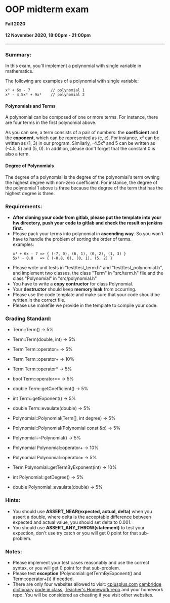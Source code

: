 # OOP midterm exam
#### Fall 2020
#### 12 November 2020, 18:00pm - 21:00pm
----------------------------------------
### Summary:

In this exam, you'll implement a polynomial with single variable in mathematics.

The following are examples of a polynomial with single variable:
```
x³ + 6x - 7         // polynomial 1
x⁸ - 4.5x⁵ + 9x³    // polynomial 2
```

#### Polynomials and Terms
A polynomial can be composed of one or more terms. For instance, there are four terms in the first polynomial above.

As you can see, a term consists of a pair of numbers: the **coefficient** and the **exponent**, which can be represented as (c, e). For instance, x³ can be written as (1, 3) in our program. Similarly, -4.5x⁵ and 5 can be written as (-4.5, 5) and (5, 0). In addition, please don't forget that the constant 0 is also a term.

#### Degree of Polynomials
The degree of a polynomial is the degree of the polynomial's term owning the highest degree with non-zero coefficient. For instance, the degree of the polynomial 1 above is three because the degree of the term that has the highest degree is three.

### Requirements:
- **After cloning your code from gitlab, please put the template into your hw directory, push your code to gitlab and check the result on jenkins first.**
- Please pack your terms into polynomial in **ascending way**. So you won't have to handle the problem of sorting the order of terms.<br/>
examples:
    ```
    x³ + 6x - 7 => { (-7, 0), (6, 1), (0, 2), (1, 3) }
    5x² - 0.8   => { (-0.8, 0), (0, 1), (5, 2) }
    ```
- Please write unit tests in "test/test_term.h" and "test/test_polynomial.h", and implement two classes, the class "Term" in "src/term.h" file and the class "Polynomial" in "src/polynomial.h"
- You have to write a **copy contructor** for class Polynomial.
- Your **destructor** should keep **memory leak** from occurring.
- Please use the code template and make sure that your code should be written in the correct file.
- Please use makefile we provide in the template to compile your code.

### Grading Standard:
- Term::Term() -> 5%
- Term::Term(double, int) -> 5%
- Term Term::operator= -> 5%
- Term Term::operator+ -> 10%
- Term Term::operator* -> 5%
- bool Term::operator== -> 5%
- double Term::getCoefficient() -> 5%
- int Term::getExponent() -> 5%
- double Term::evaulate(double) -> 5%

- Polynomial::Polynomial(Term[], int degree) -> 5%
- Polynomial::Polynomial(Polynomial const &p) -> 5%
- Polynomial::~Polynomial() -> 5%
- Polynomial Polynomial::operator+ -> 10%
- Polynomial Polynomial::operator= -> 5%
- Term Polynomial::getTermByExponent(int) -> 10%
- int Polynomial::getDegree() -> 5%
- double Polynomial::evaulate(double) -> 5%

### Hints:
- You should use **ASSERT_NEAR(expected, actual, delta)** when you assert a double, where delta is the acceptable difference between expected and actual value, you should set delta to 0.001.
- You should use **ASSERT_ANY_THROW(statement)** to test your expection, don't use try catch or you will get 0 point for that sub-problem.

### Notes:
- Please implement your test cases reasonably and use the correct syntax, or you will get 0 point for that sub-problem.
- Please test **exception** (Polynomial::getTermByExponent() and Term::operator+()) if needed.
- There are only four websites allowed to visit: [cplusplus.com](https://www.cplusplus.com/) [cambridge dictionary](https://dictionary.cambridge.org/zht/) [code in class](https://css-gitlab.csie.ntut.edu.tw/qoolili/oop2020f), [Teacher's Homework repo](https://css-gitlab.csie.ntut.edu.tw/qoolili/oop2020f_hw) and your homework repo. You will be considered as cheating if you visit other websites.
